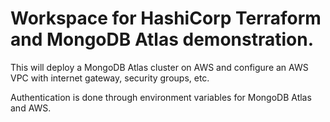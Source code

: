# Workspace for HashiCorp Terraform and MongoDB Atlas demonstration.

This will deploy a MongoDB Atlas cluster on AWS and configure an
AWS VPC with internet gateway, security groups, etc.

Authentication is done through environment variables for MongoDB
Atlas and AWS.
